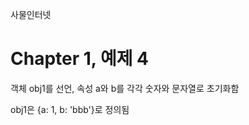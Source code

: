 
사물인터넷

Chapter 1, 예제 4
================================

객체 obj1를 선언, 속성 a와 b를 각각 숫자와 문자열로 초기화함

obj1은 {a: 1, b: 'bbb'}로 정의됨